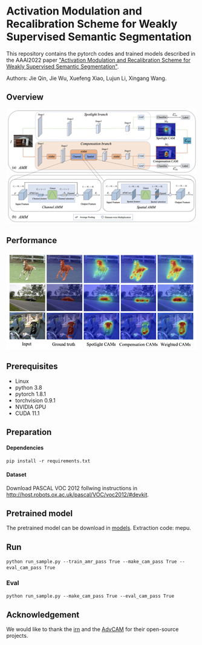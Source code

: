 # Activation Modulation and Recalibration Scheme for Weakly Supervised Semantic Segmentation

This repository contains the pytorch codes and trained models described in the AAAI2022 paper ["Activation Modulation and Recalibration Scheme for Weakly Supervised Semantic Segmentation"](https://arxiv.org/abs/2112.08996). 

Authors: Jie Qin, Jie Wu, Xuefeng Xiao, Lujun Li, Xingang Wang.

## Overview

![overview](img/framework.png)

## Performance

![performance](img/Visualizations.png)

## Prerequisites

* Linux
* python 3.8
* pytorch 1.8.1
* torchvision 0.9.1
* NVIDIA GPU
* CUDA 11.1

## Preparation

#### Dependencies

```
pip install -r requirements.txt
```

#### Dataset

Download PASCAL VOC 2012 follwing instructions in http://host.robots.ox.ac.uk/pascal/VOC/voc2012/#devkit.

## Pretrained model

The pretrained model can be download in [models]([https://pan.baidu.com/s/1YDwKHZExO55gZqOwl0gqIw](https://drive.google.com/drive/folders/1iFcPhQrK0aD15Lnf38P9aZzlRvpBJwPJ?usp=drive_link)).
Extraction code: mepu.

## Run

```
python run_sample.py --train_amr_pass True --make_cam_pass True --eval_cam_pass True
```

### Eval

```
python run_sample.py --make_cam_pass True --eval_cam_pass True
```

## Acknowledgement

We would like to thank the [irn](https://github.com/jiwoon-ahn/irn) and the [AdvCAM](https://github.com/jbeomlee93/AdvCAM) for their open-source projects.
